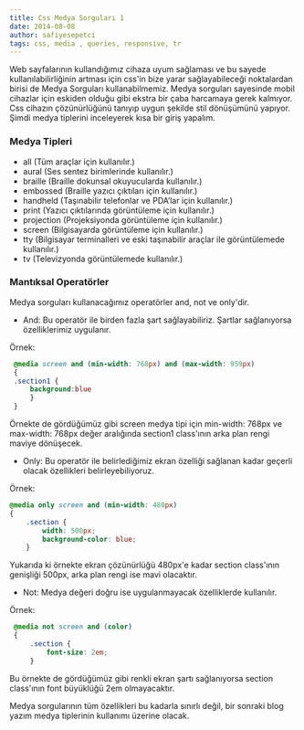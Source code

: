 ```yaml
---
title: Css Medya Sorguları 1
date: 2014-08-08
author: safiyesepetci
tags: css, media , queries, responsive, tr
---
```

Web sayfalarının kullandığımız cihaza uyum sağlaması ve bu sayede kullanılabilirliğinin artması
 için css'in bize yarar sağlayabileceği noktalardan birisi de Medya Sorguları kullanabilmemiz.
 Medya sorguları sayesinde mobil cihazlar için eskiden olduğu gibi ekstra bir çaba harcamaya
 gerek kalmıyor. Css cihazın çözünürlüğünü tanıyıp uygun şekilde stil dönüşümünü yapıyor.
 Şimdi medya tiplerini inceleyerek kısa bir giriş yapalım.

### Medya Tipleri

* all (Tüm araçlar için kullanılır.)
* aural (Ses sentez birimlerinde kullanılır.)
* braille (Braille dokunsal okuyucularda kullanılır.)
* embossed (Braille yazıcı çıktıları için kullanılır.)
* handheld (Taşınabilir telefonlar ve PDA’lar için kullanılır.)
* print (Yazıcı çıktılarında görüntüleme için kullanılır.)
* projection (Projeksiyonda görüntüleme için kullanılır.)
* screen (Bilgisayarda görüntüleme için kullanılır.)
* tty (Bilgisayar terminalleri ve eski taşınabilir araçlar ile görüntülemede kullanılır.)
* tv (Televizyonda görüntülemede kullanılır.)

### Mantıksal Operatörler

Medya sorguları kullanacağımız operatörler and, not ve only'dir.

* And:
Bu operatör ile birden fazla şart sağlayabiliriz. Şartlar sağlanıyorsa özelliklerimiz uygulanır.

Örnek:

```css
 @media screen and (min-width: 768px) and (max-width: 959px)
 {
 .section1 {
     background:blue
     }
 }
```
Örnekte de gördüğümüz gibi screen medya tipi için  min-width: 768px ve max-width: 768px değer
aralığında section1 class'ının arka plan rengi maviye dönüşecek.

* Only:
Bu operatör ile belirlediğimiz ekran özelliği sağlanan kadar geçerli olacak özellikleri belirleyebiliyoruz.

Örnek:

```css
@media only screen and (min-width: 480px)
{
    .section {
        width: 500px;
        background-color: blue;
    }
```
Yukarıda ki örnekte ekran çözünürlüğü 480px'e kadar section class'ının genişliği 500px, arka plan rengi ise mavi olacaktır.

* Not: Medya değeri doğru ise uygulanmayacak özelliklerde kullanılır.

Örnek:

```css
 @media not screen and (color)
 {
     .section {
         font-size: 2em;
     }
```
Bu örnekte de gördüğümüz gibi renkli ekran şartı sağlanıyorsa section class'ının font büyüklüğü 2em olmayacaktır.

Medya sorgularının tüm özellikleri bu kadarla sınırlı değil, bir sonraki blog yazım medya tiplerinin kullanımı üzerine olacak.

